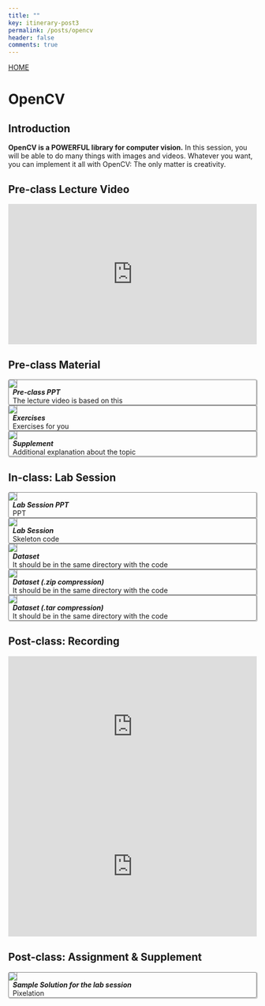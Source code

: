 ```yaml
---
title: ""
key: itinerary-post3
permalink: /posts/opencv
header: false
comments: true
---
```


<style>
  /* DON'T USE JS TO THIS!! */
  #grid_for_list{
    box-shadow: 1px 1px 1px 1px #ccc;  
    border: 1px solid gray;
    border-radius: 3px;
    cursor: pointer;

    transform: scale(1);
    -webkit-transform: scale(1);
    -moz-transform: scale(1);
    -ms-transform: scale(1);
    -o-transform: scale(1);
    transition: all 0.1s ease-in-out;
  }

  #grid_for_list:hover {
    transform: scale(1.0125);
    -webkit-transform: scale(1.0125);
    -moz-transform: scale(1.0125);
    -ms-transform: scale(1.0125);
    -o-transform: scale(1.0125);
  }

  #cell_for_list{
    padding: 2px 2px 2px 2px;
  }
  #h_for_list{
    margin: 0 0 0 0.5rem;
  }
  #p_for_list{
    margin: 0 0 0 0.5rem;
  }
  div.cell img{
    border-right: 1px solid gray;
    max-width: 100%;  
    max-height: 100%;
  }

  .video-container {
    position: relative;
    width: 100%;
    height: 0;
    padding-bottom: 56.25%;
  }

  .video-container iframe {
    position: absolute;
    top: 0;
    left: 0;
    width: 100%;
    height: 100%;
  }
</style>

<a class="button button--primary button--rounded button--xl" href="/ITinerary">HOME</a>

# OpenCV
## Introduction
**OpenCV is a POWERFUL library for computer vision.** In this session, you will be able to do many things with images and videos. Whatever you want, you can implement it all with OpenCV: The only matter is creativity. 


## Pre-class Lecture Video

<div style="width:100%; ">
  <div class="video-container">
    <iframe src="https://www.youtube.com/embed/mCCFsDl5S_M" frameborder="0" allow="accelerometer; autoplay; clipboard-write; encrypted-media; gyroscope; picture-in-picture" allowfullscreen></iframe>
  </div>
</div>

##  Pre-class Material

<div class="grid scale" id="grid_for_list" onclick="location.href='/ITinerary/contents/2020_ITinerary/assets/session_3/preclass.pdf';">
  <div class="cell cell--2"><img src="/ITinerary/contents/2020_ITinerary/assets/imgs/ppt.png"></div>
  <div class="cell cell--auto">
    <h5 id="h_for_list">Pre-class PPT</h5>
    <p id="p_for_list">The lecture video is based on this</p>
  </div>
</div>

<div class="grid scale" id="grid_for_list" onclick="location.href='/ITinerary/contents/2020_ITinerary/assets/session_3/exercise.pdf';">
  <div class="cell cell--2"><img src="/ITinerary/contents/2020_ITinerary/assets/imgs/write.png"></div>
  <div class="cell cell--auto">
    <h5 id="h_for_list">Exercises</h5>
    <p id="p_for_list">Exercises for you</p>
  </div>
</div>

<div class="grid scale" id="grid_for_list" onclick="location.href='/ITinerary/contents/2020_ITinerary/assets/session_3/supplement.pdf';">
  <div class="cell cell--2"><img src="/ITinerary/contents/2020_ITinerary/assets/imgs/books.png"></div>
  <div class="cell cell--auto">
    <h5 id="h_for_list">Supplement</h5>
    <p id="p_for_list">Additional explanation about the topic</p>
  </div>
</div>

## In-class: Lab Session
<div class="grid scale" id="grid_for_list" onclick="location.href='/ITinerary/contents/2020_ITinerary/assets/session_3/labsession.pdf';">
  <div class="cell cell--2"><img src="/ITinerary/contents/2020_ITinerary/assets/imgs/labsession.png"></div>
  <div class="cell cell--auto">
    <h5 id="h_for_list">Lab Session PPT</h5>
    <p id="p_for_list">PPT</p>
  </div>
</div>

<div class="grid scale" id="grid_for_list" onclick="location.href='/ITinerary/contents/2020_ITinerary/assets/session_3/opencv/lab(1).py';">
  <div class="cell cell--2"><img src="/ITinerary/contents/2020_ITinerary/assets/imgs/prog.png"></div>
  <div class="cell cell--auto">
    <h5 id="h_for_list">Lab Session</h5>
    <p id="p_for_list">Skeleton code</p>
  </div>
</div>

<div class="grid scale" id="grid_for_list" onclick="location.href='/ITinerary/contents/2020_ITinerary/assets/session_3/opencv/haarcascade_frontalface_default.xml';">
  <div class="cell cell--2"><img src="/ITinerary/contents/2020_ITinerary/assets/imgs/prog.png"></div>
  <div class="cell cell--auto">
    <h5 id="h_for_list">Dataset</h5>
    <p id="p_for_list">It should be in the same directory with the code</p>
  </div>
</div>

<div class="grid scale" id="grid_for_list" onclick="location.href='/ITinerary/contents/2020_ITinerary/assets/session_3/opencv/haarcascade_frontalface_default.zip';">
  <div class="cell cell--2"><img src="/ITinerary/contents/2020_ITinerary/assets/imgs/prog.png"></div>
  <div class="cell cell--auto">
    <h5 id="h_for_list">Dataset (.zip compression)</h5>
    <p id="p_for_list">It should be in the same directory with the code</p>
  </div>
</div>

<div class="grid scale" id="grid_for_list" onclick="location.href='/ITinerary/contents/2020_ITinerary/assets/session_3/opencv/haarcascade_frontalface_default.tar';">
  <div class="cell cell--2"><img src="/ITinerary/contents/2020_ITinerary/assets/imgs/prog.png"></div>
  <div class="cell cell--auto">
    <h5 id="h_for_list">Dataset (.tar compression)</h5>
    <p id="p_for_list">It should be in the same directory with the code</p>
  </div>
</div>

## Post-class: Recording

<div style="width:100%;">
  <div class="video-container">
    <iframe src="https://www.youtube.com/embed/Ci9tzvVZyJg" frameborder="0" allow="accelerometer; autoplay; clipboard-write; encrypted-media; gyroscope; picture-in-picture" allowfullscreen></iframe>
  </div>
</div>

<div style="width:100%;">
  <div class="video-container">
    <iframe src="https://www.youtube.com/embed/5iTCZyOseME" frameborder="0" allow="accelerometer; autoplay; clipboard-write; encrypted-media; gyroscope; picture-in-picture" allowfullscreen></iframe>
  </div>
</div>


## Post-class: Assignment & Supplement

<div class="grid scale" id="grid_for_list" onclick="location.href='/ITinerary/contents/2020_ITinerary/assets/session_3/opencv/lab.py';">
  <div class="cell cell--2"><img src="/ITinerary/contents/2020_ITinerary/assets/imgs/idea.png"></div>
  <div class="cell cell--auto">
    <h5 id="h_for_list">Sample Solution for the lab session</h5>
    <p id="p_for_list">Pixelation</p>
  </div>
</div>